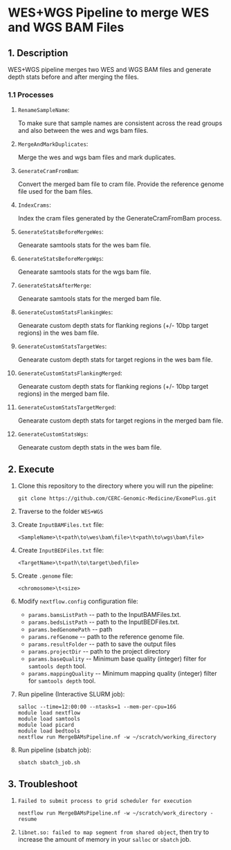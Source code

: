 # WES+WGS Pipeline to merge WES and WGS BAM Files

## 1. Description

WES+WGS pipeline merges two WES and WGS BAM files and generate depth stats before and after merging the files.

### 1.1 Processes

1. `RenameSampleName`:

    To make sure that sample names are consistent across the read groups and also between the wes and wgs bam files.

2. `MergeAndMarkDuplicates`:

    Merge the wes and wgs bam files and mark duplicates.

3. `GenerateCramFromBam`:

    Convert the merged bam file to cram file. Provide the reference genome file used for the bam files.

4. `IndexCrams`:

    Index the cram files generated by the GenerateCramFromBam process.

5. `GenerateStatsBeforeMergeWes`:

    Genearate samtools stats for the wes bam file.

6. `GenerateStatsBeforeMergeWgs`:

    Genearate samtools stats for the wgs bam file.

7. `GenerateStatsAfterMerge`:

    Genearate samtools stats for the merged bam file.

8. `GenerateCustomStatsFlankingWes`:

    Genearate custom depth stats for flanking regions (+/- 10bp target regions) in the wes bam file.

9. `GenerateCustomStatsTargetWes`:

    Genearate custom depth stats for target regions in the wes bam file.

10. `GenerateCustomStatsFlankingMerged`:

    Genearate custom depth stats for flanking regions (+/- 10bp target regions) in the merged bam file.

11. `GenerateCustomStatsTargetMerged`:

    Genearate custom depth stats for target regions in the merged bam file.

12. `GenerateCustomStatsWgs`:

    Genearate custom depth stats  in the wes bam file.


## 2. Execute

1. Clone this repository to the directory where you will run the pipeline:
   ```
   git clone https://github.com/CERC-Genomic-Medicine/ExomePlus.git
   ```
2. Traverse to the folder `WES+WGS`

3. Create `InputBAMFiles.txt` file:
    ```
    <SampleName>\t<path\to\wes\bam\file>\t<path\to\wgs\bam\file>
    ```
4. Create `InputBEDFiles.txt` file:
    ```
    <TargetName>\t<path\to\target\bed\file>
    ```

5. Create `.genome` file:
    ```
    <chromosome>\t<size>
    ```   

6. Modify `nextflow.config` configuration file:
    * `params.bamsListPath` -- path to the InputBAMFiles.txt.
    * `params.bedsListPath` -- path to the InputBEDFiles.txt.
    * `params.bedGenomePath` -- path 
    * `params.refGenome` -- path to the reference genome file.
    * `params.resultFolder` -- path to save the output files
    * `params.projectDir` -- path to the project directory
    * `params.baseQuality` -- Minimum base quality (integer) filter for `samtools depth` tool.
    * `params.mappingQuality` -- Minimum mapping quality (integer) filter for `samtools depth` tool.

7. Run pipeline (Interactive SLURM job):
    ```
    salloc --time=12:00:00 --ntasks=1 --mem-per-cpu=16G
    module load nextflow
    module load samtools
    module load picard
    module load bedtools
    nextflow run MergeBAMsPipeline.nf -w ~/scratch/working_directory
    ```
8. Run pipeline (sbatch job):
    ```
    sbatch sbatch_job.sh
    ```
## 3. Troubleshoot

1. `Failed to submit process to grid scheduler for execution`
   ```
   nextflow run MergeBAMsPipeline.nf -w ~/scratch/work_directory -resume
   ```
   
2. `libnet.so: failed to map segment from shared object`, then try to increase the amount of memory in your `salloc` or `sbatch` job.
